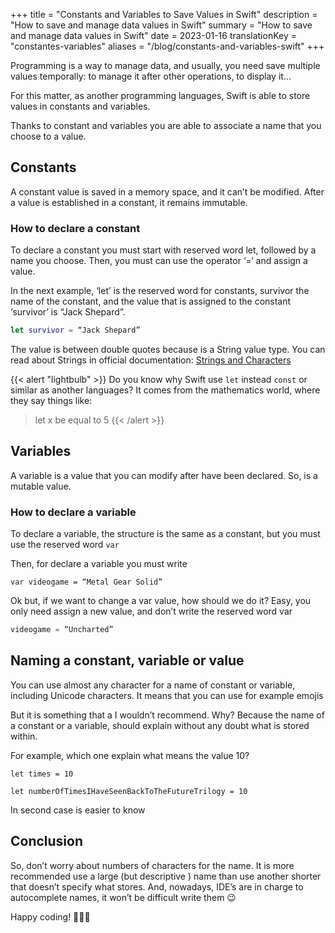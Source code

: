 +++
title = "Constants and Variables to Save Values in Swift"
description = "How to save and manage data values in Swift"
summary = "How to save and manage data values in Swift"
date = 2023-01-16
translationKey = "constantes-variables"
aliases = "/blog/constants-and-variables-swift"
+++

Programming is a way to manage data, and usually, you need save multiple values temporally: to manage it after other operations, to display it…

For this matter, as another programming languages, Swift is able to store values in constants and variables.

Thanks to constant and variables you are able to associate a name that you choose to a value.

## Constants
A constant value is saved in a memory space, and it can’t be modified. After a value is established in a constant, it remains immutable.

### How to declare a constant
To declare a constant you must start with reserved word let, followed by a name you choose. Then, you must can use the operator ‘=‘ and assign a value.

In the next example, ‘let’ is the reserved word for constants, survivor the name of the constant, and the value that is assigned to the constant ‘survivor’ is “Jack Shepard”. 

```swift
let survivor = “Jack Shepard”
```

The value is between double quotes because is a String value type. You can read about Strings in official documentation: [Strings and Characters](https://docs.swift.org/swift-book/LanguageGuide/StringsAndCharacters.html) 

{{< alert "lightbulb" >}}
Do you know why Swift use `let` instead `const` or similar as another languages?
It comes from the mathematics world, where they say things like:
> let x be equal to 5
{{< /alert >}}

## Variables
A variable is a value that you can modify after have been declared. So, is a mutable value.

### How to declare a variable
To declare a variable, the structure is the same as a constant, but you must use the reserved word `var`

Then, for declare a variable you must write

```
var videogame = “Metal Gear Solid”
```

Ok but, if we want to change a var value, how should we do it? Easy, you only need assign a new value, and don’t write the reserved word var

```swift
videogame = “Uncharted”
```

## Naming a constant, variable or value
You can use almost any character for a name of constant or variable, including Unicode characters. It means that you can use for example emojis

But it is something that a I wouldn’t recommend. Why? Because the name of a constant or a variable, should explain without any doubt what is stored within.

For example, which one explain what means the value 10?

```
let times = 10

let numberOfTimesIHaveSeenBackToTheFutureTrilogy = 10
```
In second case is easier to know

## Conclusion

So, don’t worry about numbers of characters for the name. It is more recommended use a large (but descriptive ) name than use another shorter that doesn’t specify what stores. And, nowadays, IDE’s are in charge to autocomplete names, it won’t be difficult write them 😉

Happy coding! 👨🏻‍💻
